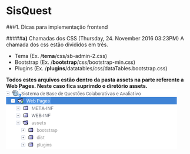# SisQuest


###1. Dicas para implementação frontend

#####**a)** Chamadas dos CSS (Thursday, 24. November 2016 03:23PM)
A chamada dos css estão divididos em três.

- Tema (Ex. /**tema**/css/sb-admin-2.css)
- Bootstrap (Ex. /**bootstrap**/css/bootstrap-min.css)
- Plugins (Ex. /**plugins**/datatables/css/dataTables.bootstrap.css) 

**Todos estes  arquivos estão dentro da pasta assets na parte referente a Web Pages. Neste caso fica suprimdo o diretório assets.**
![Diretorios no Projeto](./imgReadMe/dir.png  "Dir")